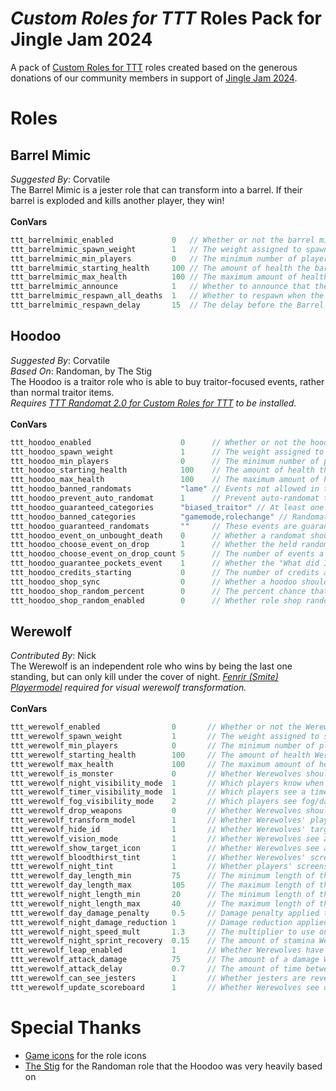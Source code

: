 # _Custom Roles for TTT_ Roles Pack for Jingle Jam 2024
A pack of [Custom Roles for TTT](https://github.com/Custom-Roles-for-TTT/TTT-Custom-Roles) roles created based on the generous donations of our community members in support of [Jingle Jam 2024](https://www.jinglejam.co.uk/).

# Roles

## Barrel Mimic
_Suggested By_: Corvatile\
The Barrel Mimic is a jester role that can transform into a barrel. If their barrel is exploded and kills another player, they win!
\
\
**ConVars**
```cpp
ttt_barrelmimic_enabled             0   // Whether or not the barrel mimic should spawn
ttt_barrelmimic_spawn_weight        1   // The weight assigned to spawning the barrel mimic
ttt_barrelmimic_min_players         0   // The minimum number of players required to spawn the barrel mimic
ttt_barrelmimic_starting_health     100 // The amount of health the barrel mimic starts with
ttt_barrelmimic_max_health          100 // The maximum amount of health the barrel mimic can have
ttt_barrelmimic_announce            1   // Whether to announce that there is a barrel mimic
ttt_barrelmimic_respawn_all_deaths  1   // Whether to respawn when the Barrel Mimic is killed in any way. If disabled, they will only respawn when killed as a barrel
ttt_barrelmimic_respawn_delay       15  // The delay before the Barrel Mimic is killed without winning the round. If set to 0, they will not respawn
```

## Hoodoo
_Suggested By_: Corvatile\
_Based On_: Randoman, by The Stig\
The Hoodoo is a traitor role who is able to buy traitor-focused  events, rather than normal traitor items.\
_Requires [TTT Randomat 2.0 for Custom Roles for TTT](https://steamcommunity.com/sharedfiles/filedetails/?id=2055805086) to be installed._
\
\
**ConVars**
```cpp
ttt_hoodoo_enabled                    0      // Whether or not the hoodoo should spawn
ttt_hoodoo_spawn_weight               1      // The weight assigned to spawning the hoodoo
ttt_hoodoo_min_players                0      // The minimum number of players required to spawn the hoodoo
ttt_hoodoo_starting_health            100    // The amount of health the hoodoo starts with
ttt_hoodoo_max_health                 100    // The maximum amount of health the hoodoo can have
ttt_hoodoo_banned_randomats           "lame" // Events not allowed in the hoodoo's shop, separate ids with commas. You can find an ID by looking at an event in the randomat ULX menu.
ttt_hoodoo_prevent_auto_randomat      1      // Prevent auto-randomat triggering if there is a hoodoo at the start of the round.
ttt_hoodoo_guaranteed_categories      "biased_traitor" // At least one randomat from each of these categories will always be in the hoodoo's shop. Separate categories with a comma. Categories: biased_innocent, biased_traitor, biased_zombie, biased, deathtrigger, entityspawn, eventtrigger, fun, gamemode, item, largeimpact, moderateimpact, rolechange, smallimpact, spectator, stats
ttt_hoodoo_banned_categories          "gamemode,rolechange" // Randomats that have any of these categories will never be in the hoodoo's shop. Separate categories with a comma. You can find a randomat's category by looking at an event in the randomat ULX menu."
ttt_hoodoo_guaranteed_randomats       ""     // These events are guaranteed be in the hoodoo's shop, separate event IDs with commas.
ttt_hoodoo_event_on_unbought_death    0      // Whether a randomat should trigger if a hoodoo dies and never bought anything that round
ttt_hoodoo_choose_event_on_drop       1      // Whether the held randomat item should always trigger "Choose an event!" after being bought by a hoodoo and dropped on the ground
ttt_hoodoo_choose_event_on_drop_count 5      // The number of events a player should be able to choose from when using a dropped randomat
ttt_hoodoo_guarantee_pockets_event    1      // Whether the "What did I find in my pocket?" event should always be available in the hoodoo's shop while the beggar role is enabled
ttt_hoodoo_credits_starting           0      // The number of credits a hoodoo should start with
ttt_hoodoo_shop_sync                  0      // Whether a hoodoo should have all weapons that vanilla detectives have in their weapon shop
ttt_hoodoo_shop_random_percent        0      // The percent chance that a weapon in the shop will be not be shown for the hoodoo
ttt_hoodoo_shop_random_enabled        0      // Whether role shop randomization is enabled for the hoodoo
```

## Werewolf
_Contributed By_: Nick\
The Werewolf is an independent role who wins by being the last one standing, but can only kill under the cover of night.
_[Fenrir (Smite) Playermodel](https://steamcommunity.com/sharedfiles/filedetails/?id=497666467) required for visual werewolf transformation._
\
\
**ConVars**
```cpp
ttt_werewolf_enabled                0       // Whether or not the Werewolf should spawn
ttt_werewolf_spawn_weight           1       // The weight assigned to spawning the Werewolf
ttt_werewolf_min_players            0       // The minimum number of players required to spawn the Werewolf
ttt_werewolf_starting_health        100     // The amount of health Werewolves start with
ttt_werewolf_max_health             100     // The maximum amount of health Werewolves can have
ttt_werewolf_is_monster             0       // Whether Werewolves should be treated as members of the monster team (rather than the independent team)
ttt_werewolf_night_visibility_mode  1       // Which players know when it is night. 0 - Only Werewolves, 1 - Everyone if a Werewolf is alive, 2 - Everyone if a Werewolf is in the round, 3 - Everyone regardless of whether a Werewolf exists
ttt_werewolf_timer_visibility_mode  1       // Which players see a timer showing when it will change to/from night. 0 - No one, 1 - Only Werewolves, 2 - Everyone
ttt_werewolf_fog_visibility_mode    2       // Which players see fog/darkness during the night. 0 - No one, 1 - Non-Werewolves, 2 - Everyone
ttt_werewolf_drop_weapons           0       // Whether Werewolves should drop their weapons on the ground when transforming
ttt_werewolf_transform_model        1       // Whether Werewolves' player models should change to a Werewolf while transformed
ttt_werewolf_hide_id                1       // Whether Werewolves' target ID (Name, health, karma etc.) should be hidden from other players' HUDs while transformed
ttt_werewolf_vision_mode            1       // Whether Werewolves see a visible aura around other players, visible through walls. 0 - Never, 1 - While transformed, 2 - Always
ttt_werewolf_show_target_icon       1       // Whether Werewolves see an icon over other players' heads showing who to kill. 0 - Never, 1 - While transformed, 2 - Always
ttt_werewolf_bloodthirst_tint       1       // Whether Werewolves' screens should go red while transformed
ttt_werewolf_night_tint             1       // Whether players' screens should be tinted during the night
ttt_werewolf_day_length_min         75      // The minimum length of the day phase in seconds
ttt_werewolf_day_length_max         105     // The maximum length of the day phase in seconds
ttt_werewolf_night_length_min       20      // The minimum length of the night phase in seconds
ttt_werewolf_night_length_max       40      // The maximum length of the night phase in seconds
ttt_werewolf_day_damage_penalty     0.5     // Damage penalty applied to damage dealt by Werewolves during the day (e.g. 0.5 = 50% less damage)
ttt_werewolf_night_damage_reduction 1       // Damage reduction applied to damage dealt to Werewolves during the night (e.g. 0.5 = 50% less damage)
ttt_werewolf_night_speed_mult       1.3     // The multiplier to use on Werewolves' movement speed during the night (e.g. 1.2 = 120% normal speed)
ttt_werewolf_night_sprint_recovery  0.15    // The amount of stamina Werewolves recover per tick at night
ttt_werewolf_leap_enabled           1       // Whether Werewolves have their leap attack enabled
ttt_werewolf_attack_damage          75      // The amount of a damage Werewolves do with their claws
ttt_werewolf_attack_delay           0.7     // The amount of time between Werewolves' claw attacks
ttt_werewolf_can_see_jesters        1       // Whether jesters are revealed (via head icons, color/icon on the scoreboard, etc.) to Werewolves
ttt_werewolf_update_scoreboard      1       // Whether Werewolves see dead players as missing in action on the scoreboard
```

# Special Thanks
- [Game icons](https://game-icons.net/) for the role icons
- [The Stig](https://steamcommunity.com/id/The-Stig-294) for the Randoman role that the Hoodoo was very heavily based on